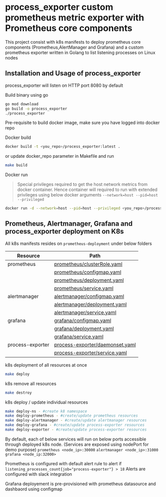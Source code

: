 # process_exporter custom prometheus metric exporter with Prometheus core components
This project consist with k8s manifests to deploy prometheus core components (Prometheus,AlertManager and Grafana) and a custom prometheus exporter written in Golang to list listening processes on Linux nodes

## Installation and Usage of process_exporter

process_exporter will listen on HTTP port 8080 by default

Build binary using go

```sh
go mod download
go build -o process_exporter
./process_exporter
```

Pre-requisite to build docker image, make sure you have logged into docker repo

Docker build
```sh
docker build -t <you_repo>/process_exporter:latest .
```
or
update docker_repo parameter in Makefile and run
```sh
make build
```
Docker run
> Special privileges required to get the host network metrics from docker container. Hence container will required to run
 with extended privileges using below docker arguments
`--network=host --pid=host --privileged`
```sh
docker run -d --network=host --pid=host --privileged <you_repo>/process_exporter:latest
```

## Prometheus, Alertmanager, Grafana and process_exporter deployment on K8s

All k8s manifests resides on `prometheus-deployment` under below folders

| Resource | Path |
| ------ | ------ |
| prometheus | [prometheus/clusterRole.yaml][PlDa]|
|  |[prometheus/configmap.yaml][PlDb]
|  |[prometheus/deployment.yaml][PlDc]
|  |[prometheus/service.yaml][PlDd]
| alertmanager |[alertmanager/configmap.yaml][PlDe]
|  |[alertmanager/deployment.yaml][PlDf]
|  |[alertmanager/service.yaml][PlDg]
| grafana |[grafana/configmap.yaml][PlDh]
|  |[grafana/deployment.yaml][PlDi]
|  |[grafana/service.yaml][PlDj]
| process-exporter |[process-exporter/daemonset.yaml][PlDk]
|  |[process-exporter/service.yaml][PlDl]

k8s deployment of all resources at once

```sh
make deploy
```

k8s remove all resources

```sh
make destroy
```

k8s deploy / update individual resources

```sh
make deploy-ns - #create k8 namespace
make deploy-prometheus - #create/update prometheus resources
make deploy-alertmanager - #create/update alertmanager resources
make deploy-grafana - #create/update process-exporter resources
make deploy-exporter - #create/update process-exporter resources
```

By default, each of below services will run on below ports accessible through deployed k8s node. (Services are exposed using nodePort for demo purpose)
`prometheus <node_ip>:30000`
`alertmanager <node_ip>:31000`
`grafana <node_ip:32000>`

Prometheus is configured with default alert rule to alert if `listening_processes_count{job="process-exporter"} > 18`
Alerts are configured with slack integration

Grafana deployement is pre-provisioned with prometheus datasource and dashbaord using configmap

   [PlDa]: <https://github.com/kasunhanz/process-exporter/blob/main/prometheus-deployment/prometheus/clusterRole.yaml>
   [PlDb]: <https://github.com/kasunhanz/process-exporter/blob/main/prometheus-deployment/prometheus/configmap.yaml>
   [PlDc]: <https://github.com/kasunhanz/process-exporter/blob/main/prometheus-deployment/prometheus/deployment.yaml>
   [PlDd]: <https://github.com/kasunhanz/process-exporter/blob/main/prometheus-deployment/prometheus/service.yaml>
   [PlDe]: <https://github.com/kasunhanz/process-exporter/blob/main/prometheus-deployment/alertmanager/configmap.yaml>
   [PlDf]: <https://github.com/kasunhanz/process-exporter/blob/main/prometheus-deployment/alertmanager/deployment.yaml>
   [PlDg]: <https://github.com/kasunhanz/process-exporter/blob/main/prometheus-deployment/alertmanager/service.yaml>
   [PlDh]: <https://github.com/kasunhanz/process-exporter/blob/main/prometheus-deployment/grafana/configmap.yaml>
   [PlDi]: <https://github.com/kasunhanz/process-exporter/blob/main/prometheus-deployment/grafana/deployment.yaml>
   [PlDj]: <https://github.com/kasunhanz/process-exporter/blob/main/prometheus-deployment/grafana/service.yaml>
   [PlDk]: <https://github.com/kasunhanz/process-exporter/blob/main/prometheus-deployment/process-exporter/daemonset.yaml>
   [PlDl]: <https://github.com/kasunhanz/process-exporter/blob/main/prometheus-deployment/process-exporter/service.yaml>
